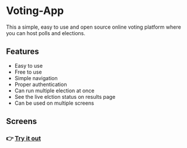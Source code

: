 # Voting-App

This a simple, easy to use and open source online voting platform where you can host polls and elections.

## Features

- Easy to use
- Free to use
- Simple navigation
- Proper authentication
- Can run multiple election at once
- See the live elction status on results page
- Can be used on multiple screens

## Screens



### 👉 [Try it out](https://voting-app-by-kshitij.onrender.com)
